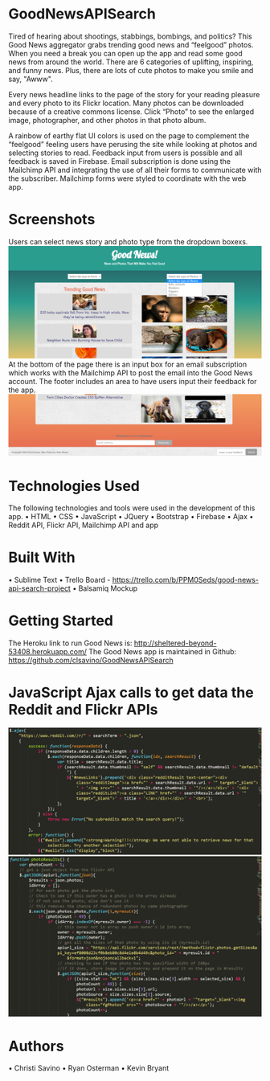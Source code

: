 # GoodNewsAPISearch

Tired of hearing about shootings, stabbings, bombings, and politics? This Good News aggregator grabs trending good news and “feelgood” photos. When you need a break you can open up the app and read some good news from around the world. There are 6 categories of uplifting, inspiring, and funny news. Plus, there are lots of cute photos to make you smile and say, "Awww".

Every news headline links to the page of the story for your reading pleasure and every photo to its Flickr location. Many photos can be downloaded because of a creative commons license. Click “Photo” to see the enlarged image, photographer, and other photos in that photo album.

A rainbow of earthy flat UI colors is used on the page to complement the “feelgood” feeling users have perusing the site while looking at photos and selecting stories to read.
Feedback input from users is possible and all feedback is saved in Firebase. Email subscription is done using the Mailchimp API and integrating the use of all their forms to communicate with the subscriber. Mailchimp forms were styled to coordinate with the web app. 

# Screenshots
Users can select news story and photo type from the dropdown boxexs.
![Alt text](/assets/images/dropdown.PNG?raw=true "Photo of the opening page with a dropdown box opened")
At the bottom of the page there is an input box for an email subscription which works with the Mailchimp API to post the email into the Good News account. The footer includes an area to have users input their feedback for the app.
![Alt text](/assets/images/footer.PNG?raw=true "Photo of the footer with email subscription and feedback input")

# Technologies Used
The following technologies and tools were used in the development of this app.
•	HTML
•	CSS
•	JavaScript
•	JQuery
•	Bootstrap
•	Firebase
•	Ajax
•	Reddit API, Flickr API, Mailchimp API and app

# Built With
•	Sublime Text
•	Trello Board - https://trello.com/b/PPM0Seds/good-news-api-search-project
•	Balsamiq Mockup

# Getting Started
The Heroku link to run Good News is: 
http://sheltered-beyond-53408.herokuapp.com/
The Good News app is maintained in Github: 
https://github.com/clsavino/GoodNewsAPISearch

# JavaScript Ajax calls to get data the Reddit and Flickr APIs
![Alt text](/assets/images/redditCode.PNG?raw=true "Photo of code snippet of JavaScript using an Ajax call to the Reddit API")
![Alt text](/assets/images/flickrcode.PNG?raw=true "Photo of code snipped of JavaScript using an Ajax call to the Flickr API")

# Authors
•	Christi Savino
•	Ryan Osterman
•	Kevin Bryant
